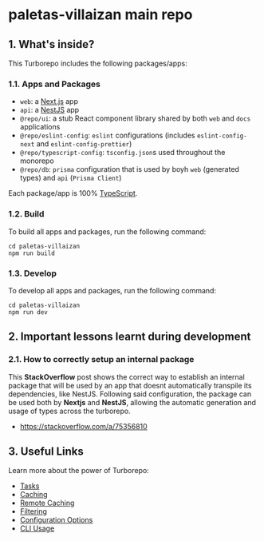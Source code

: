 # paletas-villaizan main repo

## 1. What's inside?

This Turborepo includes the following packages/apps:

### 1.1. Apps and Packages

- `web`: a [Next.js](https://nextjs.org/) app
- `api`: a [NestJS](https://nestjs.com/) app
- `@repo/ui`: a stub React component library shared by both `web` and `docs` applications
- `@repo/eslint-config`: `eslint` configurations (includes `eslint-config-next` and `eslint-config-prettier`)
- `@repo/typescript-config`: `tsconfig.json`s used throughout the monorepo
- `@repo/db`: `prisma` configuration that is used by boyh `web` (generated types) and `api` (`Prisma Client`)

Each package/app is 100% [TypeScript](https://www.typescriptlang.org/).

### 1.2. Build

To build all apps and packages, run the following command:

```
cd paletas-villaizan
npm run build
```

### 1.3. Develop

To develop all apps and packages, run the following command:

```
cd paletas-villaizan
npm run dev
```

## 2. Important lessons learnt during development

### 2.1. How to correctly setup an internal package

This **StackOverflow** post shows the correct way to establish an internal package that will be used by an app that doesnt automatically transpile its dependencies, like NestJS. Following said configuration, the package can be used both by **Nextjs** and **NestJS**, allowing the automatic generation and usage of types across the turborepo.

- https://stackoverflow.com/a/75356810

## 3. Useful Links

Learn more about the power of Turborepo:

- [Tasks](https://turborepo.com/docs/crafting-your-repository/running-tasks)
- [Caching](https://turborepo.com/docs/crafting-your-repository/caching)
- [Remote Caching](https://turborepo.com/docs/core-concepts/remote-caching)
- [Filtering](https://turborepo.com/docs/crafting-your-repository/running-tasks#using-filters)
- [Configuration Options](https://turborepo.com/docs/reference/configuration)
- [CLI Usage](https://turborepo.com/docs/reference/command-line-reference)
